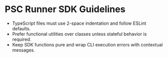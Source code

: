 # PSC Runner SDK Guidelines

- TypeScript files must use 2-space indentation and follow ESLint defaults.
- Prefer functional utilities over classes unless stateful behavior is required.
- Keep SDK functions pure and wrap CLI execution errors with contextual messages.
